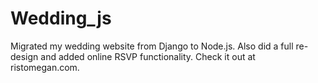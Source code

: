 Wedding_js
==========

Migrated my wedding website from Django to Node.js. Also did a full re-design and added online RSVP functionality. Check it out at ristomegan.com.
